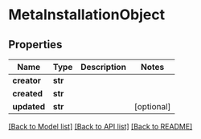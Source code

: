 # MetaInstallationObject

## Properties
Name | Type | Description | Notes
------------ | ------------- | ------------- | -------------
**creator** | **str** |  | 
**created** | **str** |  | 
**updated** | **str** |  | [optional] 

[[Back to Model list]](../README.md#documentation-for-models) [[Back to API list]](../README.md#documentation-for-api-endpoints) [[Back to README]](../README.md)


